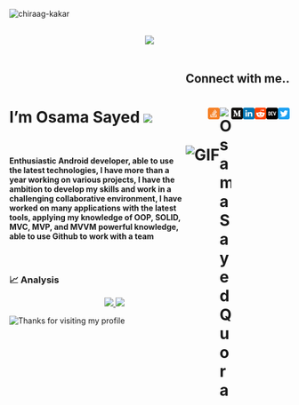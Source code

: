 
<p align="left"> <img src="https://komarev.com/ghpvc/?username=osamasayed151" alt="chiraag-kakar" /> </p>

<p align="center">
<br><img src="https://github.com/chiraag-kakar/chiraag-kakar/blob/master/hadder.gif" width="280px"><br><br>
</p>
<h2 align="right">Connect with me..</h2> 
<h1 align="left">I’m Osama Sayed  <img width="30px" src="https://media.tenor.com/images/3b388fe03da271d2674faf85eb7c3fcd/tenor.gif" />

  
  <a href="https://twitter.com/osamasayed585">
  <img align="right" alt="Osama Sayed Twitter" width="21px" src="https://raw.githubusercontent.com/edent/SuperTinyIcons/099dc12b59179d07d534069bc8551718f786d91a/images/svg/twitter.svg" />
</a>
<a href="https://dev.to/osamasayed151">
  <img align="right" alt="Osama Sayed DEV" width="21px" src="https://raw.githubusercontent.com/edent/SuperTinyIcons/099dc12b59179d07d534069bc8551718f786d91a/images/svg/dev_to.svg" />
</a>
<a href="#">
  <img align="right" alt="Osama Sayed Reddit" width="21px" src="https://raw.githubusercontent.com/edent/SuperTinyIcons/099dc12b59179d07d534069bc8551718f786d91a/images/svg/reddit.svg" />
</a>
<a href="https://www.linkedin.com/in/osama-sayed-b41966195/">
  <img align="right" alt="Vedant Jajoo Linkdin" width="21px" src="https://raw.githubusercontent.com/edent/SuperTinyIcons/099dc12b59179d07d534069bc8551718f786d91a/images/svg/linkedin.svg" />
</a>
<a href="https://medium.com/@osamasayed585">
<img align="right" alt="Osama Sayed Medium" width="21px" src="https://raw.githubusercontent.com/edent/SuperTinyIcons/099dc12b59179d07d534069bc8551718f786d91a/images/svg/medium.svg" />
</a>

<a href="https://www.quora.com/profile/Osama-Sayed-54">
<img align="right" alt="Osama Sayed Quora" width="21px" src="https://raw.githubusercontent.com/FortAwesome/Font-Awesome/1147d199a35293b391152ee85e2d30988439157f/svgs/brands/quora.svg" />
  
<a href="https://stackoverflow.com/users/10733439/osama-sayed">
<img align="right" alt="Osama Sayed stackOverFlow" width="21px"src="https://raw.githubusercontent.com/edent/SuperTinyIcons/099dc12b59179d07d534069bc8551718f786d91a/images/svg/stackoverflow.svg" />
</a>
</a><br/><br/>

<img align="right" alt="GIF" height="160px" src="https://media.giphy.com/media/du3J3cXyzhj75IOgvA/giphy.gif" />
 
#### Enthusiastic Android developer, able to use the latest technologies, I have more than a year working on various projects, I have the ambition to develop my skills and work in a challenging collaborative environment, I have worked on many applications with the latest tools, applying my  knowledge of OOP, SOLID, MVC, MVP, and MVVM powerful knowledge, able to use Github to work with a team 
<br>

### &#x1f4c8; Analysis
  
<p align="center">
<a href="https://github.com/osamasayed151">
  <img height="180em" border-radius="40px" src="https://github-readme-stats.vercel.app/api?username=osamasayed585&show_icons=true&theme=light&hide_border=true&icon_color=fff" />
  <img height="180em" border-radius="40px" src="https://github-readme-stats.vercel.app/api/top-langs/?username=osamasayed585&langs_count=8&theme=light&hide_border=true&icon_color=fff" />
<!--   <img height="180em" border-radius="40px" src="https://github-readme-stackoverflow.vercel.app/?userID=10733439&&theme=dark&&layout=compact)](https://stackoverflow.com/users/10733439/omid-nikrah"/> -->
</a>
</p>
<!-- <p align="center">
<a href="https://github.com/osamasayed585">
  <img  width="400px" border-radius="40px" src="https://github-readme-stats.vercel.app/api/wakatime?username=osamasayed585&&theme=dark"/>
  <img width="400px" border-radius="40px" src="https://github-readme-streak-stats.herokuapp.com/?user=osamasayed151&layout=compact&&theme=dark"alt="saurav-skl"/>  
</a>
</p> -->
  
  
<!-- <img alt="My Github stats" align="center" border-radius="40px" width="800px" height="200px" src="https://github-readme-streak-stats.herokuapp.com/?user=osamasayed151&layout=compact" alt="saurav-skl" /> -->
  
  
  
  <!-- ## Android Skills 
#### Android SDK - XML - Material design - OOP - RESTful_APIs
#### Data structures and Algorithms - SQLite -	Room - View Binding -Data Binding - Coroutines 
#### Navigation Components - MVVM - MVP - MVC - Picasso - Glide -->
  
<!--   ## Languages and Tools
![Java](http://img.shields.io/badge/-Java-5B4638?style=flat-square&logo=java&logoColor=ffffff)
![Kotlin](https://img.shields.io/badge/-Kotlin-5F73D9?style=flat-square&logo=Kotlin&logoColor=ffffff)
![Git](https://img.shields.io/badge/-Git-%23F05032?style=flat-square&logo=git&logoColor=%23ffffff)
![GitHub](https://img.shields.io/badge/-GitHub-181717?style=flat-square&logo=github)
![Firebase](https://img.shields.io/badge/-Firebase-FFCA28?style=flat-square&logo=firebase&logoColor=ffffff)
![Android-IDE](http://img.shields.io/badge/-Android-30D780?style=flat-square&logo=android&logoColor=ffffff) -->
  
  
<img height="120" alt="Thanks for visiting my profile" width="100%" src="https://raw.githubusercontent.com/osamasayed151/osamasayed151/0b94eb7130519adfc2dc5117c7fc25e3f6a3eb4f/murqee.svg" />
